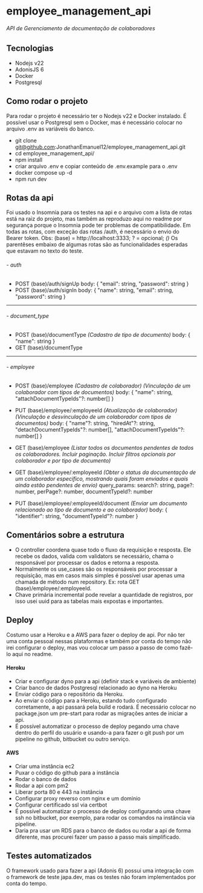 # employee_management_api
###### API de Gerenciamento de documentação de colaboradores

## Tecnologias

- Nodejs v22
- AdonisJS 6
- Docker
- Postgresql

## Como rodar o projeto
Para rodar o projeto é necessário ter o Nodejs v22 e Docker instalado. É possível usar o Postgresql sem o Docker, mas é necessário colocar no arquivo .env as variáveis do banco.

- git clone git@github.com:JonathanEmanuel12/employee_management_api.git
- cd employee_management_api/
- npm install
- criar arquivo .env e copiar conteúdo de .env.example para o .env
- docker compose up -d
- npm run dev

## Rotas da api
Foi usado o Insomnia para os testes na api e o arquivo com a lista de rotas está na raiz do projeto, mas também as reproduzo aqui no readme por segurança porque o Insomnia pode ter problemas de compatibilidade.
Em todas as rotas, com exceção das rotas /auth, é necessário o envio do Bearer token.
Obs: (base) = http://localhost:3333; ? = opcional; *()* Os parentêses embaixo de algumas rotas são as funcionalidades esperadas que estavam no texto do teste.

###### - auth
- POST (base)/auth/signUp
		body: { "email": string, "password": string }
- POST (base)/auth/signIn
		body: { "name": string, "email": string, "password": string }

------------

###### - document_type
- POST (base)/documentType
*(Cadastro de tipo de documento)*
		body: { "name": string }
- GET (base)/documentType

------------

###### - employee
- POST (base)/employee
*(Cadastro de colaborador) (Vinculação de um colaborador com tipos de documentos)*
		body: { "name": string, "attachDocumentTypeIds"?: number[] }

- PUT (base)/employee/:employeeId
*(Atualização de colaborador) (Vinculação e desvinculação de um colaborador com tipos de documentos)*
		body: { "name"?: string, "hiredAt"?: string, "detachDocumentTypeIds"?: number[], "attachDocumentTypeIds"?: number[] }

- GET (base)/employee
*(Listar todos os documentos pendentes de todos os colaboradores. Incluir paginação. Incluir filtros opcionais por colaborador e por tipo de documento)*

- GET (base)/employee/:employeeId
*(Obter o status da documentação de um colaborador específico, mostrando quais foram enviados e quais ainda estão pendentes de envio)*
		query_params: search?: string, page?: number, perPage?: number, documentTypeId?: number
- PUT (base)/employee/:employeeId/document
*(Enviar um documento relacionado ao tipo de documento e ao colaborador)*
		body: { "identifier": string, "documentTypeId"?: number }

## Comentários sobre a estrutura

- O controller coordena quase todo o fluxo da requisição e resposta. Ele recebe os dados, valida com validators se necessário, chama o responsável por processar os dados e retorna a resposta.
- Normalmente os use_cases são os responsáveis por processar a requisição, mas em casos mais simples é possível usar apenas uma chamada de método num repository. Ex: rota GET (base)/employee/:employeeId.
- Chave primária incremental pode revelar a quantidade de registros, por isso usei uuid para as tabelas mais expostas e importantes.

## Deploy

Costumo usar a Heroku e a AWS para fazer o deploy de api. Por não ter uma conta pessoal nessas plataformas e também por conta do tempo não irei configurar o deploy, mas vou colocar um passo a passo de como fazê-lo aqui no readme. 

#### Heroku

- Criar e configurar dyno para a api (definir stack e variáveis de ambiente)
- Criar banco de dados Postgresql relacionado ao dyno na Heroku
- Enviar código para o repositório da Heroku.
- Ao enviar o código para a Heroku, estando tudo configurado corretamente, a api passará pela build e rodará. É necessário colocar no package.json um pre-start para rodar as migrações antes de iniciar a api.
- É possível automatizar o processo de deploy pegando uma chave dentro do perfil do usuário e usando-a para fazer o git push por um pipeline no github, bitbucket ou outro serviço.

#### AWS

- Criar uma instância ec2
- Puxar o código do github para a instância
- Rodar o banco de dados
- Rodar a api com pm2
- Liberar porta 80 e 443 na instância
- Configurar proxy reverso com nginx e um domínio
- Configurar certificado ssl via certbot
- É possível automatizar o processo de deploy configurando uma chave ssh no bitbucket, por exemplo, para rodar os comandos na instância via pipeline.
- Daria pra usar um RDS para o banco de dados ou rodar a api de forma diferente, mas procurei fazer um passo a passo mais simplificado.

## Testes automatizados

O framework usado para fazer a api (Adonis 6) possui uma integração com o framework de teste japa.dev, mas os testes não foram implementados por conta do tempo.
